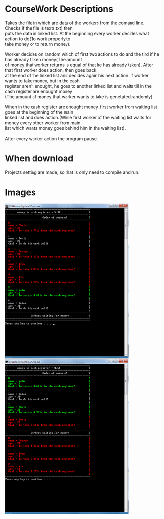 # CourseWork Descriptions
 Takes the file in which are data of the workers from the comand line. Checks if the file is text(.txt) then\
 puts the data in linked list. At the beginning every worker decides what action to do(To  work properly,to\
 take money or to return money).\
 \
 Worker decides on random which of first two actions to do and the tird if he has already taken money(The amount\
 of money that worker returns is equal of that he has already taken). After that first worker does action, then goes back\
 at the end of the linked list and decides again his next action. If worker wants to take money, but in the cash\
 register aren't enought, he goes to another linked list and waits till in the cash register are enought money\
 (The amount of money that worker wants to take is genetated randomly).\
 \
 When in the cash register are enought money, first worker from waiting list goes at the beginning of the main\
 linked list and does action.(While first worker of the waiting list waits for money every other worker from main\
 list which wants money goes behind him in the waiting list).\
 \
 After every worker action the program pause.
 
# When download
Projects setting are made, so that is only need to compile and run.
 
# Images
<img src = "ImagesForReadme/Img1.png" width = "400" height = "500"> <img src = "ImagesForReadme/Img2.png" width = "400"  height = "500"> 
